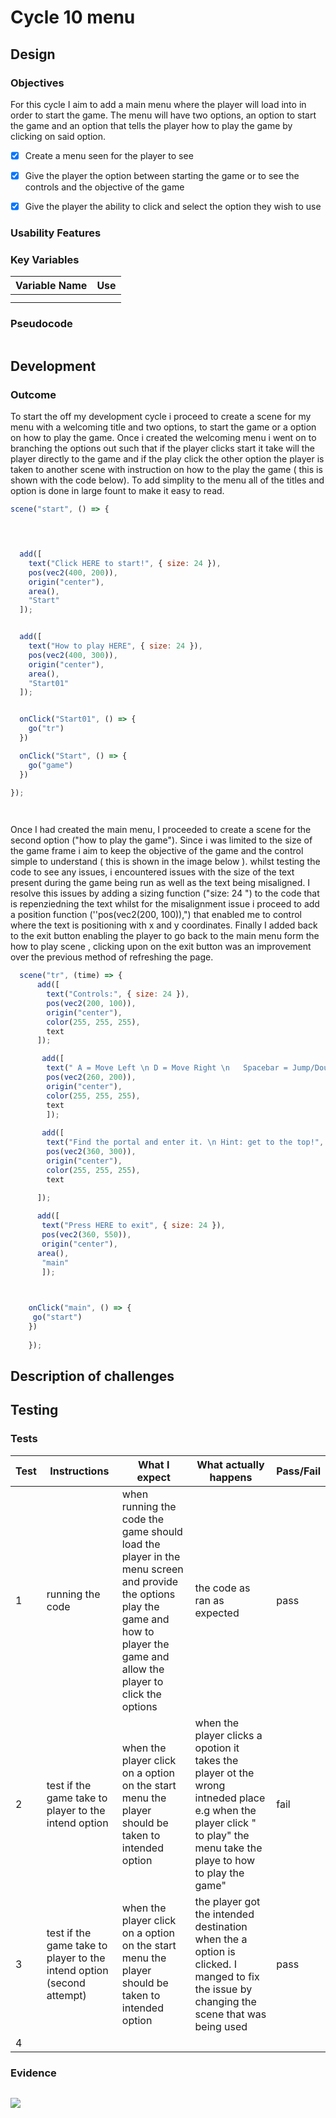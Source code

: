 # Cycle 10 menu

##

## Design

### Objectives

For this cycle I aim to add a main menu where the player will load into in order to start the game. The menu will have two options, an option to start the game and an option that tells the player how to play the game by clicking on said option.



* [x] Create a menu seen for the player to see
* [x] Give the player the option between starting the game or to see the controls and the objective of the game&#x20;
* [x] Give the player the ability to click and select the option they wish to use&#x20;



### Usability Features

&#x20;&#x20;

### Key Variables

| Variable Name | Use |
| ------------- | --- |
|               |     |
|               |     |

### Pseudocode

```
```

## Development

### Outcome

To start the off my development cycle i proceed to create  a scene for my menu with a welcoming title and two options, to start the game or a option on how to play the game. Once i created the welcoming menu i went on to branching the options out such that if the player clicks start it take will the player directly to the game and if the play click the other option the player is taken to another scene with instruction on how to the play the game ( this is shown with the code below). To add simplity to the menu all of the titles and option is done in large fount to make it easy to read.

```javascript
scene("start", () => {

  


  add([
    text("Click HERE to start!", { size: 24 }),
    pos(vec2(400, 200)),
    origin("center"),
    area(),
    "Start"
  ]);


  add([
    text("How to play HERE", { size: 24 }),
    pos(vec2(400, 300)),
    origin("center"),
    area(),
    "Start01"
  ]);


  onClick("Start01", () => {
    go("tr")
  })

  onClick("Start", () => {
    go("game")
  })

});

   
```

Once I had created the main menu, I proceeded to create a scene for the second option ("how to play the game"). Since i was limited to the size of the game frame i aim to keep the objective of the game and the control simple to understand ( this is shown in the image below ). whilst testing the code to see any issues, i encountered issues with the  size of the text present during the game being run as well as the text being misaligned. I resolve this issues by adding a sizing function ("size: 24 ") to the code that is repenziedning the text whilst for the misalignment issue i proceed to add a position function (''pos(vec2(200, 100)),") that enabled me to control where the text is positioning with x and y coordinates. Finally I added back to the exit button enabling the player to go back to the main menu form the how to play scene , clicking upon on the exit button was an improvement over the previous method of refreshing the page.

```javascript
  scene("tr", (time) => {
      add([
        text("Controls:", { size: 24 }),
        pos(vec2(200, 100)),
        origin("center"),
        color(255, 255, 255),
        text
      ]);

       add([
        text(" A = Move Left \n D = Move Right \n   Spacebar = Jump/Double jump   ", { size: 24 }),
        pos(vec2(260, 200)),
        origin("center"),
        color(255, 255, 255),
        text
        ]); 
       
       add([
        text("Find the portal and enter it. \n Hint: get to the top!", { size: 24 }),
        pos(vec2(360, 300)),
        origin("center"),
        color(255, 255, 255),
        text
        
      ]);

      add([
       text("Press HERE to exit", { size: 24 }),
       pos(vec2(360, 550)),
       origin("center"),
      area(),
       "main"
       ]);


    
    onClick("main", () => {
     go("start")
    })
    
    });
```

## Description of challenges

## Testing



### Tests

| Test | Instructions                                                          | What I expect                                                                                                                                                                       | What actually happens                                                                                                                                                   | Pass/Fail |
| ---- | --------------------------------------------------------------------- | ----------------------------------------------------------------------------------------------------------------------------------------------------------------------------------- | ----------------------------------------------------------------------------------------------------------------------------------------------------------------------- | --------- |
| 1    |  running the code                                                     | when running the code the game should load the player in the menu screen and provide the options play the game and how to player the game and allow the player to click the options | the code as ran as expected                                                                                                                                             | pass      |
| 2    | test if the game take to player to the intend option                  | when the player click on a option on the start menu the player should be taken to intended option                                                                                   | when the player clicks a opotion it takes the player ot the wrong intneded place e.g when the player click " to play" the menu take the playe to how to play the game"  | fail      |
| 3    | test if the game take to player to the intend option (second attempt) | when the player click on a option on the start menu the player should be taken to intended option                                                                                   | the player got the intended destination when the a option is clicked. I manged to fix the issue by changing the scene that was being used                               | pass      |
| 4    |                                                                       |                                                                                                                                                                                     |                                                                                                                                                                         |           |

### Evidence

<figure><img src="../.gitbook/assets/image (4).png" alt=""><figcaption></figcaption></figure>

![](<../.gitbook/assets/image (2).png>)
